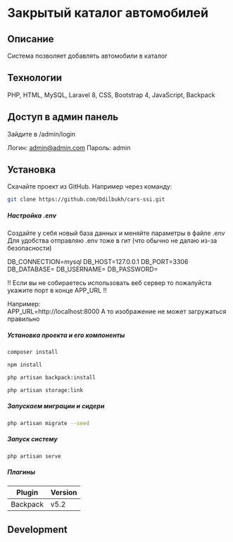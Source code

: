# Закрытый каталог автомобилей

## Описание

Система позволяет добавлять автомобили в каталог

## Технологии
PHP, HTML, MySQL, Laravel 8, CSS, Bootstrap 4, JavaScript, Backpack

## Доступ в админ панель
Зайдите в /admin/login

Логин: admin@admin.com
Пароль: admin

## Установка

Скачайте проект из GitHub. Например через команду:
```sh
git clone https://github.com/Odilbukh/cars-ssi.git
```

##### Настройка .env
Создайте у себя новый база данных и меняйте параметры в файле .env 
Для удобства отправляю .env тоже в гит (что обычно не далаю из-за безопасности)

DB_CONNECTION=mysql
DB_HOST=127.0.0.1
DB_PORT=3306
DB_DATABASE=
DB_USERNAME=
DB_PASSWORD=

!! Если вы не собираетесь использовать веб сервер то пожалуйста укажите порт в конце APP_URL !! 

Например:  
APP_URL=http://localhost:8000
А то изображение не может загружаться правильно

##### Установка проекта и его компоненты

```sh
composer install
```

```sh
npm install 
```

```sh
php artisan backpack:install
```

```sh
php artisan storage:link
```

##### Запускаем миграции и сидери

```sh
php artisan migrate --seed
```

##### Запуск систему

```sh
php artisan serve
```


##### Плагины

| Plugin | Version |
| ------ | ------ |
| Backpack | v5.2 |


## Development

